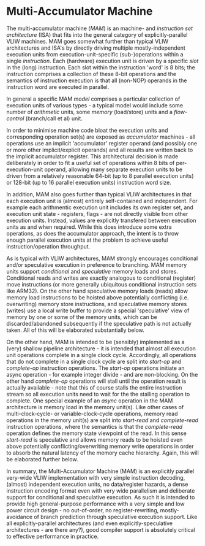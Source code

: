 # Multi-Accumulator Machine

The multi-accumulator machine (*MAM*) is an machine- and *instruction set architecture* (ISA) that fits into the general category of explicitly-parallel VLIW machines. MAM goes somewhat further than typical VLIW architectures and ISA's by directly driving multiple mostly-independent execution units from execution-unit-specific (sub-)operations within a single *instruction*. Each (hardware) execution unit is driven by a specific *slot* in the (long) instruction. Each slot within the instruction 'word' is 8 bits; the instruction comprises a collection of these 8-bit operations and the semantics of instruction execution is that all (non-NOP) operands in the instruction word are executed in parallel.

In general a specific MAM *model* comprises a particular collection of execution units of various types - a typical model would include some number of *arithmetic* units, some *memory* (load/store) units and a *flow-control* (branch/call et al) unit.

In order to minimise machine code bloat the execution units and corresponding operation set(s) are exposed as *accumulator* machines - all operations use an implicit 'accumulator' register operand (and possibly one or more other implicit/explicit operands) and all results are written back to the implicit accumulator register. This architectural decision is made deliberately in order to fit a useful set of operations within 8 bits of per-execution-unit operand, allowing many separate execution units to be driven from a relatively reasonable 64-bit (up to 8 parallel execution units) or 128-bit (up to 16 parallel execution units) instruction word size.

In addition, MAM also goes further than typical VLIW architectures in that each execution unit is (almost) entirely self-contained and independent. For example each arithmentic execution unit includes its own register set, and execution unit state - registers, flags - are not directly visible from other execution units. Instead, values are explicitly transfered between execution units as and when required. While this does introduce some extra operations, as does the accumulator approach, the intent is to throw enough parallel execution units at the problem to achieve useful instruction/operation throughput.

As is typical with VLIW architectures, MAM strongly encourages conditional and/or speculative execution in preference to branching. MAM memory units support *conditional* and *speculative* memory loads and stores. Conditional reads and writes are exactly analogous to conditional (register) move instructions (or more generally ubiquitous conditional instruction sets like ARM32). On the other hand speculative memory loads (reads) allow memory load instructions to be hoisted above potentially conflicting (i.e. overwriting) memory store instructions, and speculative memory stores (writes) use a local write buffer to provide a special 'speculative' view of memory by one or some of the memory units, which can be discarded/abandoned subsequently if the speculative path is not actually taken. All of this will be elaborated substantially below.

On the other hand, MAM is intended to be (sensibly) implemented as a (very) shallow pipeline architecture - it is intended that almost all execution unit operations complete in a single clock cycle. Accordingly, all operations that do not complete in a single clock cycle are split into *start-op* and *complete-op* instruction operations. The *start-op* operations initiate an async operation - for example integer divide - and are non-blocking. On the other hand *complete-op* operations will stall until the operation result is actually available - note that this of course stalls the entire instruction stream so all execution units need to wait for the the stalling operation to complete. One special example of an *async* operation in the MAM architecture is memory load in the memory unit(s). Like other cases of multi-clock-cycle- or variable-clock-cycle operations, memory read operations in the memory unit(s) are split into *start-read* and *complete-read* instruction operations, where the semantics is that the *complete-read* operation defines the memory state viewpoint of the read. In this sense *start-read* is speculative and allows memory reads to be hoisted even above potentially conflicting/overwriting memory write operations in order to absorb the natural latency of the memory cache hierarchy. Again, this will be elaborated further below.

In summary, the Multi-Accumulator Machine (MAM) is an explicitly parallel very-wide VLIW implementation with very simple instruction decoding, (almost) independent execution units, no data/register hazards, a dense instruction encoding format even with very wide parallelism and deliberate support for conditional and speculative execution. As such it is intended to provide high general-purpose performance with a very simple and low power circuit design - no out-of-order, no register-rewriting, mostly-avoidance of branch prediction through speculative execution support. Like all explicitly-parallel architectures (and even explicitly-speculative architectures - are there any?), good compiler support is absolutely critical to effective performance in practice.


